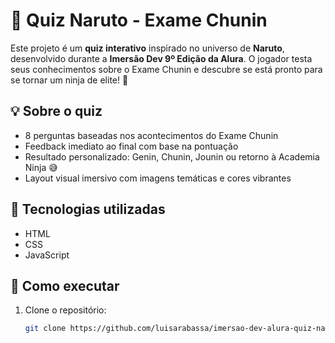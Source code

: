 # 🍥 Quiz Naruto - Exame Chunin

Este projeto é um **quiz interativo** inspirado no universo de **Naruto**, desenvolvido durante a **Imersão Dev 9º Edição da Alura**. O jogador testa seus conhecimentos sobre o Exame Chunin e descubre se está pronto para se tornar um ninja de elite! 🥷

## 💡 Sobre o quiz

- 8 perguntas baseadas nos acontecimentos do Exame Chunin
- Feedback imediato ao final com base na pontuação
- Resultado personalizado: Genin, Chunin, Jounin ou retorno à Academia Ninja 😅
- Layout visual imersivo com imagens temáticas e cores vibrantes

## 🎯 Tecnologias utilizadas

- HTML
- CSS
- JavaScript

## 🚀 Como executar

1. Clone o repositório:
   
   ```bash
   git clone https://github.com/luisarabassa/imersao-dev-alura-quiz-naruto.git

